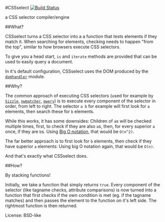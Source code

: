 #CSSselect [![Build Status](https://secure.travis-ci.org/fb55/CSSselect.png?branch=master)](http://travis-ci.org/fb55/CSSselect)

a CSS selector compiler/engine

##What?

CSSselect turns a CSS selector into a a function that tests elements if they match it. When searching for elements, checking needs to happen "from the top", similar to how browsers execute CSS selectors.

To give you a head start, `is` and `iterate` methods are provided that can be used to easily query a document.

In it's default configuration, CSSselect uses the DOM produced by the [`domhandler`](https://github.com/fb55/domhandler) module.

##Why?

The common approach of executing CSS selectors (used for example by [`Sizzle`](https://github.com/jquery/sizzle), [`nwmatcher`](https://github.com/dperini/nwmatcher/), [`qwery`](https://github.com/ded/qwery)) is to execute every component of the selector in order, from left to right. The selector `a b` for example will first look for `a` elements, then search these for `b` elements.

While this works, it has some downsides: Children of `a`s will be checked multiple times, first, to check if they are also `a`s, then, for every superior `a` once, if they are `b`s. Using [Big O notation](http://en.wikipedia.org/wiki/Big_O_notation), that would be `O(n^2)`.

The far better approach is to first look for `b` elements, then check if they have superior `a` elements: Using big O notation again, that would be `O(n)`.

And that's exactly what CSSselect does.

##How?

By stacking functions!

Initially, we take a function that simply returns `true`. Every component of the selector (like tagname checks, attribute comparisons) is now turned into a function that first checks if the own condition is met (eg. if the tagname matches) and then passes the element to the function on it's left side. The rightmost function is then returned.

License: BSD-like
